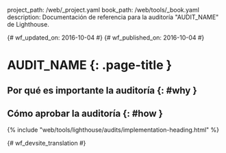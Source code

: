 project_path: /web/_project.yaml
book_path: /web/tools/_book.yaml
description: Documentación de referencia para la auditoría "AUDIT_NAME" de Lighthouse.

{# wf_updated_on: 2016-10-04 #}
{# wf_published_on: 2016-10-04 #}

# AUDIT_NAME  {: .page-title }

## Por qué es importante la auditoría {: #why }

## Cómo aprobar la auditoría {: #how }

{% include "web/tools/lighthouse/audits/implementation-heading.html" %}


{# wf_devsite_translation #}
